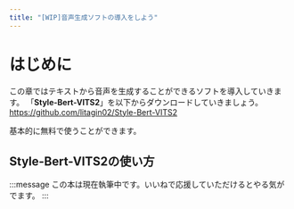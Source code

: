 ```yaml
---
title: "[WIP]音声生成ソフトの導入をしよう"
---
```

# はじめに
この章ではテキストから音声を生成することができるソフトを導入していきます。
「**Style-Bert-VITS2**」を以下からダウンロードしていきましょう。
https://github.com/litagin02/Style-Bert-VITS2

基本的に無料で使うことができます。

## Style-Bert-VITS2の使い方
:::message
この本は現在執筆中です。いいねで応援していただけるとやる気がでます。
:::